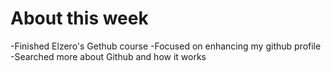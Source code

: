 # About this week 
-Finished Elzero's Gethub course 
-Focused on enhancing my github profile 
-Searched more about Github and how it works
